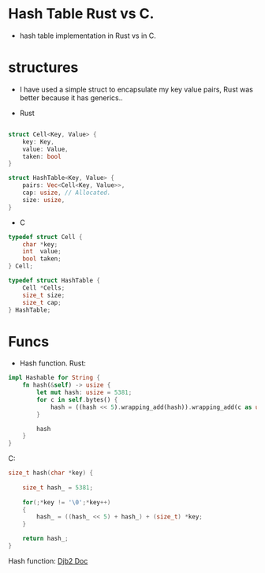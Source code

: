 # Hash Table Rust vs C.

- hash table implementation in Rust vs in C. 

# structures
- I have used a simple struct to encapsulate my key value pairs, Rust was better because it has generics..

- Rust
```Rust

struct Cell<Key, Value> {
    key: Key,
    value: Value,
    taken: bool
}

struct HashTable<Key, Value> { 
    pairs: Vec<Cell<Key, Value>>,
    cap: usize, // Allocated.
    size: usize,
}

```
- C
```C
typedef struct Cell {
	char *key;
	int  value;
	bool taken;
} Cell;

typedef struct HashTable {
	Cell *Cells;
	size_t size;
	size_t cap;
} HashTable;
```

# Funcs
- Hash function.
Rust:
```Rust
impl Hashable for String {
    fn hash(&self) -> usize {
        let mut hash: usize = 5381;
        for c in self.bytes() {
            hash = ((hash << 5).wrapping_add(hash)).wrapping_add(c as usize);
        }

        hash
    }
}
```

C:
```C
size_t hash(char *key) {
	
	size_t hash_ = 5381;
	
	for(;*key != '\0';*key++)
	{
		hash_ = ((hash_ << 5) + hash_) + (size_t) *key;
	}

	return hash_;
}


```


Hash function: [Djb2 Doc](https://theartincode.stanis.me/008-djb2)
